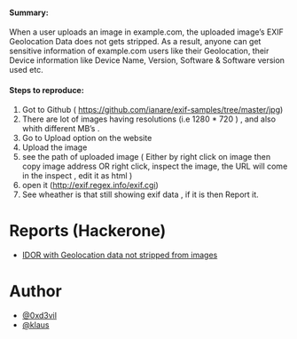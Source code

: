 <h4>Summary:</h4>
When a user uploads an image in example.com, the uploaded image’s EXIF Geolocation Data does not gets stripped. As a result, anyone can get sensitive information of example.com users like their Geolocation, their Device information like Device Name, Version, Software & Software version used etc.

<h4>Steps to reproduce:</h4>

1. Got to Github ( https://github.com/ianare/exif-samples/tree/master/jpg) <br>
2. There are lot of images having resolutions (i.e 1280 \* 720 ) , and also whith different MB’s . <br>
3. Go to Upload option on the website <br>
4. Upload the image<br>
5. see the path of uploaded image ( Either by right click on image then copy image address OR right click, inspect the image, the URL will come in the inspect , edit it as html )</br>
6. open it (http://exif.regex.info/exif.cgi)</br>
7. See wheather is that still showing exif data , if it is then Report it.

# Reports (Hackerone)

-   [IDOR with Geolocation data not stripped from images](https://hackerone.com/reports/906907)

# Author

-   [@0xd3vil](https://twitter.com/0xd3vil)
-   [@klaus](https://twitter.com/klaus_dev)
